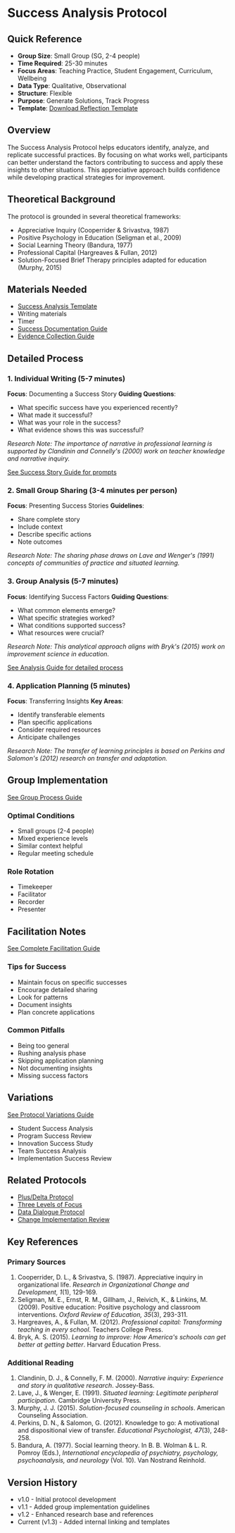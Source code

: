 # Success Analysis Protocol

## Quick Reference
- **Group Size**: Small Group (SG, 2-4 people)
- **Time Required**: 25-30 minutes
- **Focus Areas**: Teaching Practice, Student Engagement, Curriculum, Wellbeing
- **Data Type**: Qualitative, Observational
- **Structure**: Flexible
- **Purpose**: Generate Solutions, Track Progress
- **Template**: [Download Reflection Template](../templates/success-analysis-template.md)

## Overview
The Success Analysis Protocol helps educators identify, analyze, and replicate successful practices. By focusing on what works well, participants can better understand the factors contributing to success and apply these insights to other situations. This appreciative approach builds confidence while developing practical strategies for improvement.

## Theoretical Background
The protocol is grounded in several theoretical frameworks:
- Appreciative Inquiry (Cooperrider & Srivastva, 1987)
- Positive Psychology in Education (Seligman et al., 2009)
- Social Learning Theory (Bandura, 1977)
- Professional Capital (Hargreaves & Fullan, 2012)
- Solution-Focused Brief Therapy principles adapted for education (Murphy, 2015)

## Materials Needed
- [Success Analysis Template](../templates/success-analysis-template.md)
- Writing materials
- Timer
- [Success Documentation Guide](../guides/success-documentation.md)
- [Evidence Collection Guide](../guides/evidence-collection.md)

## Detailed Process

### 1. Individual Writing (5-7 minutes)
**Focus**: Documenting a Success Story
**Guiding Questions**:
- What specific success have you experienced recently?
- What made it successful?
- What was your role in the success?
- What evidence shows this was successful?

*Research Note: The importance of narrative in professional learning is supported by Clandinin and Connelly's (2000) work on teacher knowledge and narrative inquiry.*

[See Success Story Guide for prompts](../guides/success-story.md)

### 2. Small Group Sharing (3-4 minutes per person)
**Focus**: Presenting Success Stories
**Guidelines**:
- Share complete story
- Include context
- Describe specific actions
- Note outcomes

*Research Note: The sharing phase draws on Lave and Wenger's (1991) concepts of communities of practice and situated learning.*

### 3. Group Analysis (5-7 minutes)
**Focus**: Identifying Success Factors
**Guiding Questions**:
- What common elements emerge?
- What specific strategies worked?
- What conditions supported success?
- What resources were crucial?

*Research Note: This analytical approach aligns with Bryk's (2015) work on improvement science in education.*

[See Analysis Guide for detailed process](../guides/success-analysis.md)

### 4. Application Planning (5 minutes)
**Focus**: Transferring Insights
**Key Areas**:
- Identify transferable elements
- Plan specific applications
- Consider required resources
- Anticipate challenges

*Research Note: The transfer of learning principles is based on Perkins and Salomon's (2012) research on transfer and adaptation.*

## Group Implementation
[See Group Process Guide](../guides/group-process.md)

### Optimal Conditions
- Small groups (2-4 people)
- Mixed experience levels
- Similar context helpful
- Regular meeting schedule

### Role Rotation
- Timekeeper
- Facilitator
- Recorder
- Presenter

## Facilitation Notes
[See Complete Facilitation Guide](../guides/facilitation-tips.md)

### Tips for Success
- Maintain focus on specific successes
- Encourage detailed sharing
- Look for patterns
- Document insights
- Plan concrete applications

### Common Pitfalls
- Being too general
- Rushing analysis phase
- Skipping application planning
- Not documenting insights
- Missing success factors

## Variations
[See Protocol Variations Guide](../guides/protocol-variations.md)
- Student Success Analysis
- Program Success Review
- Innovation Success Study
- Team Success Analysis
- Implementation Success Review

## Related Protocols
- [Plus/Delta Protocol](plus-delta.md)
- [Three Levels of Focus](three-levels-focus.md)
- [Data Dialogue Protocol](data-dialogue.md)
- [Change Implementation Review](change-implementation.md)

## Key References

### Primary Sources
1. Cooperrider, D. L., & Srivastva, S. (1987). Appreciative inquiry in organizational life. *Research in Organizational Change and Development, 1*(1), 129-169.
2. Seligman, M. E., Ernst, R. M., Gillham, J., Reivich, K., & Linkins, M. (2009). Positive education: Positive psychology and classroom interventions. *Oxford Review of Education, 35*(3), 293-311.
3. Hargreaves, A., & Fullan, M. (2012). *Professional capital: Transforming teaching in every school*. Teachers College Press.
4. Bryk, A. S. (2015). *Learning to improve: How America's schools can get better at getting better*. Harvard Education Press.

### Additional Reading
1. Clandinin, D. J., & Connelly, F. M. (2000). *Narrative inquiry: Experience and story in qualitative research*. Jossey-Bass.
2. Lave, J., & Wenger, E. (1991). *Situated learning: Legitimate peripheral participation*. Cambridge University Press.
3. Murphy, J. J. (2015). *Solution-focused counseling in schools*. American Counseling Association.
4. Perkins, D. N., & Salomon, G. (2012). Knowledge to go: A motivational and dispositional view of transfer. *Educational Psychologist, 47*(3), 248-258.
5. Bandura, A. (1977). Social learning theory. In B. B. Wolman & L. R. Pomroy (Eds.), *International encyclopedia of psychiatry, psychology, psychoanalysis, and neurology* (Vol. 10). Van Nostrand Reinhold.

## Version History
- v1.0 - Initial protocol development
- v1.1 - Added group implementation guidelines
- v1.2 - Enhanced research base and references
- Current (v1.3) - Added internal linking and templates

